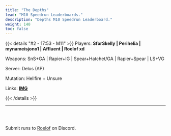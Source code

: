 ```yaml
---
title: "The Depths"
lead: "M10 Speedrun Leaderboards."
description: "Depths M10 Speedrun Leaderboard."
weight: 140
toc: false
---
```

<!-- {{< details "#1 - 17:53 - M11" >}}
Players: 

Weapons: 

Server:

Mutation:

Links:

{{< /details >}}

--- -->

{{< details "#2 - 17:53 - M11" >}}
Players: **SforSkelly | Perihelia | mynameisjono1 | Affluent | Roelof xd**

Weapons: SnS+GA | Rapier+IG | Spear+Hatchet/GA | Rapier+Spear | LS+VG

Server: Delos (AP)

Mutation: Hellfire + Unsure

Links: **<a href="https://imgur.com/a/NAxcPEu" target="_blank">IMG</a>**

{{< /details >}}

---

<br>
<br>

Submit runs to <a href="https://discord.com/users/144300697230376960" target="_blank">Roelof</a> on Discord.